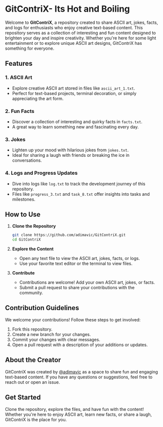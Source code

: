 
# GitContriX- Its Hot and Boiling

Welcome to **GitContriX**, a repository created to share ASCII art, jokes, facts, and logs for enthusiasts who enjoy creative text-based content. This repository serves as a collection of interesting and fun content designed to brighten your day and inspire creativity. Whether you're here for some light entertainment or to explore unique ASCII art designs, GitContriX has something for everyone.

## Features

### 1. ASCII Art
- Explore creative ASCII art stored in files like `ascii_art_1.txt`.
- Perfect for text-based projects, terminal decoration, or simply appreciating the art form.

### 2. Fun Facts
- Discover a collection of interesting and quirky facts in `facts.txt`.
- A great way to learn something new and fascinating every day.

### 3. Jokes
- Lighten up your mood with hilarious jokes from `jokes.txt`.
- Ideal for sharing a laugh with friends or breaking the ice in conversations.

### 4. Logs and Progress Updates
- Dive into logs like `log.txt` to track the development journey of this repository.
- Files like `progress_3.txt` and `task_8.txt` offer insights into tasks and milestones.

## How to Use

1. **Clone the Repository**
   ```bash
   git clone https://github.com/adimavic/GitContriX.git
   cd GitContriX
   ```

2. **Explore the Content**
   - Open any text file to view the ASCII art, jokes, facts, or logs.
   - Use your favorite text editor or the terminal to view files.

3. **Contribute**
   - Contributions are welcome! Add your own ASCII art, jokes, or facts.
   - Submit a pull request to share your contributions with the community.

## Contribution Guidelines

We welcome your contributions! Follow these steps to get involved:

1. Fork this repository.
2. Create a new branch for your changes.
3. Commit your changes with clear messages.
4. Open a pull request with a description of your additions or updates.


## About the Creator

GitContriX was created by [@adimavic](https://github.com/adimavic) as a space to share fun and engaging text-based content. If you have any questions or suggestions, feel free to reach out or open an issue.

## Get Started

Clone the repository, explore the files, and have fun with the content! Whether you're here to enjoy ASCII art, learn new facts, or share a laugh, GitContriX is the place for you.
